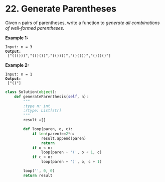 # 22. Generate Parentheses



Given `n` pairs of parentheses, write a function to _generate all combinations of well-formed parentheses_.

&#x20;

**Example 1:**

<pre><code>Input: n = 3
<strong>Output:
</strong> ["((()))","(()())","(())()","()(())","()()()"]</code></pre>

**Example 2:**

<pre><code>Input: n = 1
<strong>Output:
</strong> ["()"]</code></pre>

```python
class Solution(object):
    def generateParenthesis(self, n):
        """
        :type n: int
        :rtype: List[str]
        """
        result =[]

        def loop(paren, o, c):
            if len(paren)==2*n:
                result.append(paren)
                return
            if o < n:
                loop(paren + '(', o + 1, c) 
            if c < o:
                loop(paren + ')', o, c + 1) 

        loop('', 0, 0)
        return result
```

